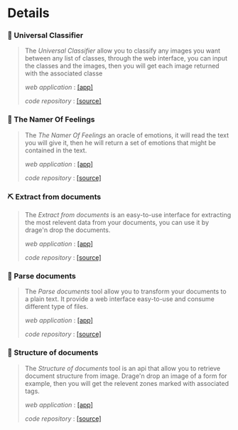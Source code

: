 
# Details

### 🦉 Universal Classifier 
>The *Universal Classifier* allow you to classify any images you want between any list of classes, through the web interface, you can input the classes and the images, then you will get each image returned with the associated classe
>
>*web application* : [[app]](https://lodeil-universal-classifier-app-at1jtk.streamlitapp.com/) 
>
>*code repository* : [[source]](https://github.com/lodeil/universal_classifier) 

### 🔵 The Namer Of Feelings
>The *The Namer Of Feelings* an oracle of emotions, it will read the text you will give it, then he will return a set of emotions that might be contained in the text.
>
>*web application* : [[app]](https://lodeil-the-namer-of-feelings-app-c7it1h.streamlitapp.com/) 
>
>*code repository* : [[source]](https://github.com/lodeil/the_namer_of_feelings) 

### ⛏️ Extract from documents
>The *Extract from documents* is an easy-to-use interface for extracting the most relevent data from your documents, you can use it by drage'n drop the documents. 
>
>*web application* : [[app]](https://lodeil-doc-extract-agent-app-jt8h81.streamlitapp.com/) 
>
>*code repository* : [[source]](https://github.com/lodeil/doc_extract_agent) 

### 📖 Parse documents 
>The *Parse documents* tool allow you to transform your documents to a plain text. It provide a web interface easy-to-use and consume different type of files. 
>
>*web application* : [[app]](https://lodeil-doc-parse-agent-app-spncoa.streamlitapp.com/) 
>
>*code repository* : [[source]](https://github.com/lodeil/doc_parse_agent) 

### 🧱 Structure of documents
>The *Structure of documents* tool is an api that allow you to retrieve document structure from image. Drage'n drop an image of a form for example, then you will get the relevent zones marked with associated tags. 
>
>*web application* : [[app]](https://huggingface.co/spaces/Delchiga/structure_doc_agent) 
>
>*code repository* : [[source]](https://huggingface.co/spaces/Delchiga/structure_doc_agent/tree/main) 
